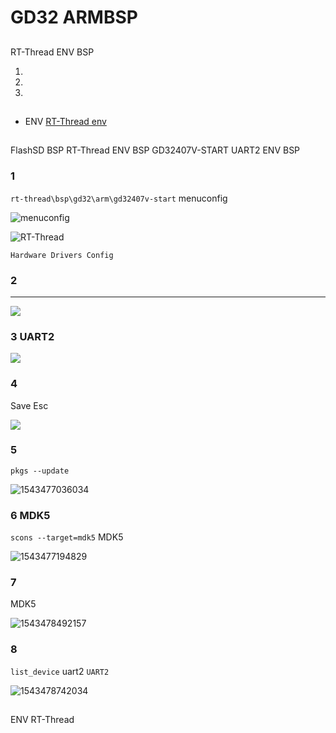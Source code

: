 # GD32 ARMBSP

## 

 RT-Thread  ENV  BSP 



1. 
2. 
3. 

## 

-  ENV [RT-Thread env ](https://www.rt-thread.org/document/site/programming-manual/env/env/)

## 

 FlashSD BSP RT-Thread  ENV  BSP GD32407V-START UART2  ENV  BSP 

### 1

 `rt-thread\bsp\gd32\arm\gd32407v-start`  menuconfig 

![ menuconfig](figures/menuconfig_gd32407v-start.png)



![RT-Thread ](figures/config1.png)

 `Hardware Drivers Config`

### 2

 ************

![ ](figures/config2.png)

### 3 UART2 

![ ](figures/UART2.png)

### 4

 Save  Esc 

![](figures/save.png)

### 5

 `pkgs --update` 

![1543477036034](figures/update.png)

### 6 MDK5 

 `scons --target=mdk5`  MDK5 

![1543477194829](figures/scons_mdk5.png)

### 7

 MDK5 

![1543478492157](figures/complise.png)

### 8

 `list_device`  uart2 `UART2` 

![1543478742034](figures/run_flash.png)



## 

 ENV  RT-Thread 